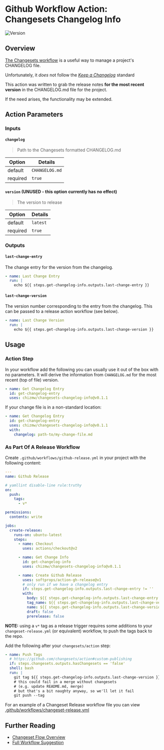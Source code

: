 # Github Workflow Action: Changesets Changelog Info

![Version](https://img.shields.io/badge/latest-v0.1.1-blue)

## Overview

[The Changesets workflow](https://github.com/changesets/changesets#readme) is a
useful way to manage a project's CHANGELOG file.

Unfortunately, it _does_ not follow the [_Keep a
Changelog_](https://github.com/olivierlacan/keep-a-changelog#readme) standard

This action was written to grab the release notes
**for the most recent version**
in the CHANGELOG.md file for the project.

If the need arises, the functionality may be extended.

## Action Parameters

### Inputs

#### `changelog`

> Path to the Changesets formatted CHANGELOG.md

| Option   | Details        |
| -------- | -------------- |
| default  | `CHANGELOG.md` |
| required | `true`         |

#### `version` (**UNUSED** - this option currently has no effect)

> The version to release

| Option   | Details  |
| -------- | -------- |
| default  | `latest` |
| required | `true`   |

### Outputs

#### `last-change-entry`

The change entry for the version from the changelog.

```yaml
- name: Last Change Entry
  run: |
    echo ${{ steps.get-changelog-info.outputs.last-change-entry }}
```

#### `last-change-version`

The version number corresponding to the entry from the changelog.
This can be passed to a release action workflow (see below).

```yaml
- name: Last Change Version
  run: |
    echo ${{ steps.get-changelog-info.outputs.last-change-version }}
```

## Usage

### Action Step

In your workflow add the following you can usually use it out of the box with
no parameters. It will derive the information from `CHANGELOG.md` for the most
recent (top of file) version.

```yaml
- name: Get Changelog Entry
  id: get-changelog-entry
  uses: chizmw/changesets-changelog-info@v0.1.1
```

If your change file is in a non-standard location:

```yaml
- name: Get Changelog Entry
  id: get-changelog-entry
  uses: chizmw/changesets-changelog-info@v0.1.1
  with:
    changelog: path-to/my-change-file.md
```

### As Part Of A Release Workflow

Create `.github/workflows/github-release.yml` in your project with the
following content:

<!-- markdownlint-disable MD013 -->

```yaml
---
name: Github Release

# yamllint disable-line rule:truthy
on:
  push:
    tags:
      - v*

permissions:
  contents: write

jobs:
  create-release:
    runs-on: ubuntu-latest
    steps:
      - name: Checkout
        uses: actions/checkout@v2

      - name: Get Change Info
        id: get-changelog-info
        uses: chizmw/changesets-changelog-info@v0.1.1

      - name: Create Github Release
        uses: softprops/action-gh-release@v1
        # only run if we have a changelog entry
        if: steps.get-changelog-info.outputs.last-change-entry != ''
        with:
          body: ${{ steps.get-changelog-info.outputs.last-change-entry }}
          tag_name: ${{ steps.get-changelog-info.outputs.last-change-version }}
          name: ${{ steps.get-changelog-info.outputs.last-change-version }}
          draft: false
          prerelease: false
```

<!-- markdownlint-enable MD013 -->

**NOTE:** using a `v*` tag as a release trigger requires some additions to your
`changeset-release.yml` (or equivalent) workflow, to push the tags back to the
repo.

Add the following after your `changesets/action` step:

```yaml
- name: Push Tags
  # https://github.com/changesets/action#custom-publishing
  if: steps.changesets.outputs.hasChangesets == 'false'
  shell: bash
  run: |
    git tag ${{ steps.get-changelog-info.outputs.last-change-version }}
    # this could fail in a merge without changesets
    # (e.g. update README.md, merge)
    # but that's a bit naughty anyway, so we'll let it fail
    git push --tag
```

For an example of a Changeset Release workflow file you can view
[.github/workflows/changeset-release.yml](.github/workflows/changeset-release.yml)

## Further Reading

- [Changeset Flow Overview](docs/changeset-flow-overview.md)
- [Full Workflow Suggestion](docs/full-workflow-suggestion.md)
